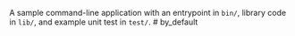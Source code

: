A sample command-line application with an entrypoint in `bin/`, library code
in `lib/`, and example unit test in `test/`.
#   b y _ d e f a u l t  
 